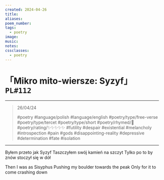 ```yaml
---
created: 2024-04-26
title:
aliases:
poem_number:
tags:
  - poetry
image:
music:
notes:
cssclasses:
  - poetry
---
```

# 「Mikro mito-wiersze: Syzyf」 `PL#112`

---

> 26/04/24
> 
> #poetry 
> #language/polish #language/english 
> #poetry/type/free-verse #poetry/type/tercet #poetry/type/short 
> #poetry/rhymed/🔴 
> #poetry/rating/✨✨✨✨✨ 
> #futility #despair #existential #melancholy #introspection #pain #gods #disappointing-reality #depressive #determination #fate #isolation 

---

Byłem przeto jak Syzyf
Taszczyłem swój kamień na szczyt
Tylko po to by znów stoczył się w dół

Then I was as Sisyphus
Pushing my boulder towards the peak
Only for it to come crashing down